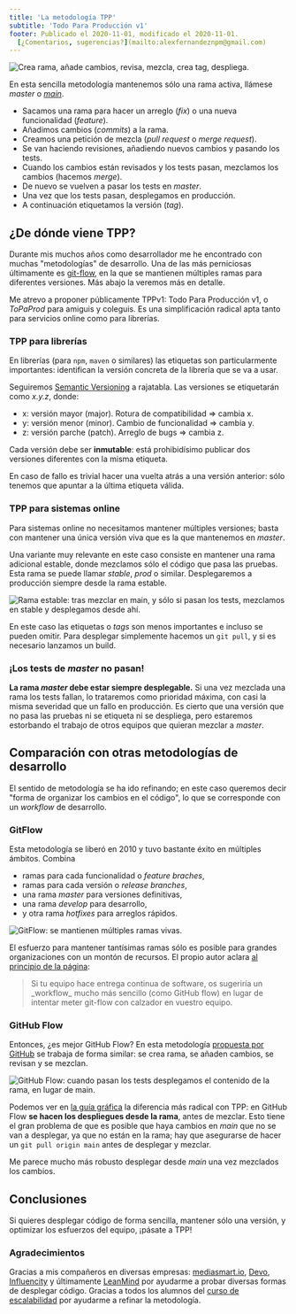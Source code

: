 ```yaml
---
title: 'La metodología TPP'
subtitle: 'Todo Para Producción v1'
footer: Publicado el 2020-11-01, modificado el 2020-11-01.
  [¿Comentarios, sugerencias?](mailto:alexfernandeznpm@gmail.com)
---
```


![Crea rama, añade cambios, revisa, mezcla, crea _tag_, despliega.](pics/tpp-ramas.png "Ejemplo de organización de ramas en TPP. Fuente: elaboración propia.")

En esta sencilla metodología mantenemos sólo una rama activa,
llámese _master_ o [_main_](https://github.com/github/renaming).

* Sacamos una rama para hacer un arreglo (_fix_) o una nueva funcionalidad (_feature_).
* Añadimos cambios (_commits_) a la rama.
* Creamos una petición de mezcla (_pull request_ o _merge request_).
* Se van haciendo revisiones, añadiendo nuevos cambios y pasando los tests.
* Cuando los cambios están revisados y los tests pasan,
mezclamos los cambios (hacemos _merge_).
* De nuevo se vuelven a pasar los tests en _master_.
* Una vez que los tests pasan, desplegamos en producción.
* A continuación etiquetamos la versión (_tag_).

## ¿De dónde viene TPP?

Durante mis muchos años como desarrollador me he encontrado con muchas "metodologías" de desarrollo.
Una de las más perniciosas últimamente es
[git-flow](https://nvie.com/posts/a-successful-git-branching-model/),
en la que se mantienen múltiples ramas para diferentes versiones.
Más abajo la veremos más en detalle.

Me atrevo a proponer públicamente TPPv1:
Todo Para Producción v1, o _ToPaProd_ para amiguis y coleguis.
Es una simplificación radical apta tanto para servicios online como para librerías.


### TPP para librerías

En librerías (para `npm`, `maven` o similares) las etiquetas son particularmente importantes:
identifican la versión concreta de la librería que se va a usar.

Seguiremos [Semantic Versioning](https://semver.org/) a rajatabla.
Las versiones se etiquetarán como _x.y.z_, donde:

* x: versión mayor (major). Rotura de compatibilidad ⇒ cambia x.
* y: versión menor (minor). Cambio de funcionalidad ⇒ cambia y.
* z: versión parche (patch). Arreglo de bugs ⇒ cambia z.

Cada versión debe ser **inmutable**:
está prohibidísimo publicar dos versiones diferentes con la misma etiqueta.

En caso de fallo es trivial hacer una vuelta atrás a una versión anterior:
sólo tenemos que apuntar a la última etiqueta válida.

### TPP para sistemas online

Para sistemas online no necesitamos mantener múltiples versiones;
basta con mantener una única versión viva que es la que mantenemos en _master_.

Una variante muy relevante en este caso consiste en mantener una rama adicional estable,
donde mezclamos sólo el código que pasa las pruebas.
Esta rama se puede llamar _stable_, _prod_ o similar.
Desplegaremos a producción siempre desde la rama estable.

![Rama estable: tras mezclar en _main_, y sólo si pasan los tests, mezclamos en _stable_ y desplegamos desde ahí.](pics/tpp-estable.png "Ejemplo de organización con rama estable para sistemas online. Fuente: elaboración propia.")

En este caso las etiquetas o _tags_ son menos importantes e incluso se pueden omitir.
Para desplegar simplemente hacemos un `git pull`,
y si es necesario lanzamos un build.

### ¡Los tests de _master_ no pasan!

**La rama _master_ debe estar siempre desplegable.**
Si una vez mezclada una rama los tests fallan,
lo trataremos como prioridad máxima,
con casi la misma severidad que un fallo en producción.
Es cierto que una versión que no pasa las pruebas ni se etiqueta ni se despliega,
pero estaremos estorbando el trabajo de otros equipos que quieran mezclar a _master_.

## Comparación con otras metodologías de desarrollo

El sentido de metodología se ha ido refinando;
en este caso queremos decir "forma de organizar los cambios en el código",
lo que se corresponde con un _workflow_ de desarrollo.

### GitFlow

Esta metodología se liberó en 2010 y tuvo bastante éxito en múltiples ámbitos.
Combina

* ramas para cada funcionalidad o _feature braches_,
* ramas para cada versión o _release branches_,
* una rama _master_ para versiones definitivas,
* una rama _develop_ para desarrollo,
* y otra rama _hotfixes_ para arreglos rápidos.

![GitFlow: se mantienen múltiples ramas vivas.](pics/tpp-gitflow.png "La clásica gráfica de GitFlow, con varias ramas de funcionalidad o _feature branches_, una rama _master_ y una rama _develop_. Fuente: https://nvie.com/posts/a-successful-git-branching-model/.")

El esfuerzo para mantener tantísimas ramas sólo es posible para grandes organizaciones
con un montón de recursos.
El propio autor aclara [al principio de la página](https://nvie.com/posts/a-successful-git-branching-model/):

<blockquote>
Si tu equipo hace entrega continua de software, os sugeriría un _workflow_ mucho más sencillo (como GitHub flow) en lugar de intentar meter git-flow con calzador en vuestro equipo.
</blockquote>

### GitHub Flow

Entonces, ¿es mejor GitHub Flow?
En esta metodología
[propuesta por GitHub](https://docs.github.com/en/free-pro-team@latest/github/collaborating-with-issues-and-pull-requests/github-flow)
se trabaja de forma similar:
se crea rama, se añaden cambios, se revisan y se mezclan.

![GitHub Flow: cuando pasan los tests desplegamos el contenido de la rama, en lugar de _main_.](pics/tpp-github-flow.png "Rama con GitHub Flow: Crea rama, añade cambios, revisa, testea, despliega _y luego_ mezcla. Fuente: https://guides.github.com/introduction/flow/.")

Podemos ver en
[la guía gráfica](https://docs.github.com/en/free-pro-team@latest/github/collaborating-with-issues-and-pull-requests/github-flow)
la diferencia más radical con TPP:
en GitHub Flow **se hacen los despliegues desde la rama**,
antes de mezclar.
Esto tiene el gran problema de que es posible que haya cambios en _main_
que no se van a desplegar, ya que no están en la rama;
hay que asegurarse de hacer un `git pull origin main`
antes de desplegar y mezclar.

Me parece mucho más robusto desplegar desde _main_ una vez mezclados los cambios.

## Conclusiones

Si quieres desplegar código de forma sencilla,
mantener sólo una versión,
y optimizar los esfuerzos del equipo,
¡pásate a TPP!

### Agradecimientos

Gracias a mis compañeros en diversas empresas:
[mediasmart.io](https://mediasmart.io/),
[Devo](https://www.devo.com/),
[Influencity](https://influencity.com/)
y últimamente [LeanMind](https://leanmind.es/)
por ayudarme a probar diversas formas de desplegar código.
Gracias a todos los alumnos del
[curso de escalabilidad](/2020/curso-escalabilidad)
por ayudarme a refinar la metodología.

